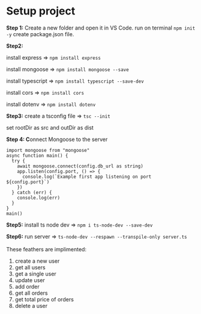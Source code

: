 # Setup project

**Step 1:** Create a new folder and open it in VS Code. run on terminal `npm init -y` create package.json file.

**Step2:**

   install express ⇒ `npm install express`

   install mongoose ⇒ `npm install mongoose --save`

   install typescript ⇒ `npm install typescript --save-dev`

   install cors ⇒ `npm install cors`

   install dotenv ⇒ `npm install dotenv`

**Step3:** create a tsconfig file ⇒ `tsc --init`

   set rootDir as src and outDir as dist

**Step 4: C**onnect Mongoose to the server

   ```tsx
   import mongoose from "mongoose"
   async function main() {
     try {
       await mongoose.connect(config.db_url as string)
       app.listen(config.port, () => {
         console.log(`Example first app listening on port ${config.port}`)
       })
     } catch (err) {
       console.log(err)
     }
   }
   main()
   ```


**Step5:** install ts node dev ⇒ `npm i ts-node-dev --save-dev`

**Step6:** run server ⇒ `ts-node-dev --respawn --transpile-only server.ts`
<br> <br> 
These feathers are implimented:
1. create a new user
2. get all users
3. get a single user
4. update user
5. add order
6. get all orders
7. get total price of orders
8. delete a user
